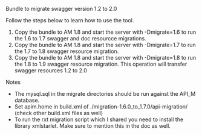 Bundle to migrate swagger version 1.2 to 2.0

Follow the steps below to learn how to use the tool.
1. Copy the bundle to AM 1.8 and start the server with -Dmigrate=1.6 to run the 1.6 to 1.7 swagger and doc resourcce migrations.
2. Copy the bundle to AM 1.8 and start the server with -Dmigrate=1.7 to run the 1.7 to 1.8 swagger resource migration.
3. Copy the bundle to AM 1.8 and start the server with -Dmigrate=1.8 to run the 1.8 to 1.9 swagger resource migration. This operation will transfer swagger resources 1.2 to 2.0

Notes
- The mysql.sql in the migrate directories should be run against the API_M database.
- Set apim.home in build.xml of ./migration-1.6.0_to_1.7.0/api-migration/ (check other build.xml files as well)
- To run the rxt migration script which I shared you need to install the library xmlstarlet. Make sure to mention this in the doc as well. 

